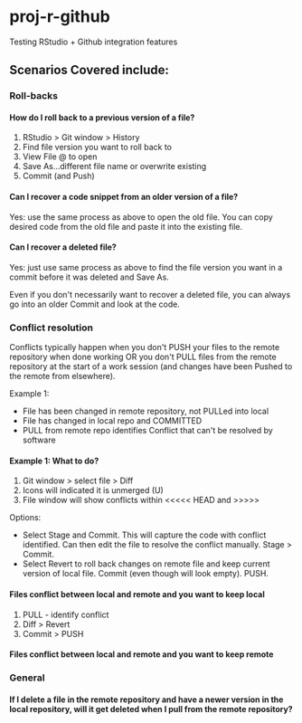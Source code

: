 # proj-r-github
Testing RStudio + Github integration features

## Scenarios Covered include:

### Roll-backs

#### How do I roll back to a previous version of a file?

1. RStudio > Git window > History
2. Find file version you want to roll back to
3. View File @ <commit id> to open
4. Save As...different file name or overwrite existing
5. Commit (and Push)

#### Can I recover a code snippet from an older version of a file?

Yes: use the same process as above to open the old file. You can copy desired code from the old file and paste it into the existing file. 

#### Can I recover a deleted file?

Yes: just use same process as above to find the file version you want in a commit before it was deleted and Save As.

Even if you don't necessarily want to recover a deleted file, you can always go into an older Commit and look at the code.

### Conflict resolution

Conflicts typically happen when you don't PUSH your files to the remote repository when done working OR you don't PULL files from the remote repository at the start of a work session (and changes have been Pushed to the remote from elsewhere).

Example 1:

* File has been changed in remote repository, not PULLed into local
* File has changed in local repo and COMMITTED
* PULL from remote repo identifies Conflict that can't be resolved by software

#### Example 1: What to do?

1. Git window > select file > Diff
2. Icons will indicated it is unmerged (U)
3. File window will show conflicts within <<<<< HEAD and >>>>> <commit id>

Options:

* Select Stage and Commit. This will capture the code with conflict identified. Can then edit the file to resolve the conflict manually. Stage > Commit.
* Select Revert to roll back changes on remote file and keep current version of local file. Commit (even though will look empty). PUSH.

#### Files conflict between local and remote and you want to keep local

1. PULL - identify conflict
2. Diff > Revert
3. Commit > PUSH

#### Files conflict between local and remote and you want to keep remote

### General

#### If I delete a file in the remote repository and have a newer version in the local repository, will it get deleted when I pull from the remote repository?
